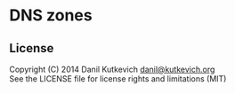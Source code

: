 DNS zones
=========

License
-------

Copyright (C) 2014 Danil Kutkevich <danil@kutkevich.org>  
See the LICENSE file for license rights and limitations (MIT)
